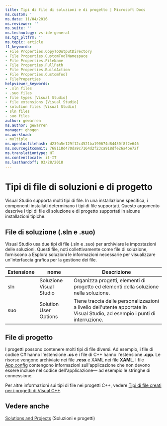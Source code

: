 ```yaml
---
title: Tipi di file di soluzioni e di progetto | Microsoft Docs
ms.custom: ''
ms.date: 11/04/2016
ms.reviewer: ''
ms.suite: ''
ms.technology: vs-ide-general
ms.tgt_pltfrm: ''
ms.topic: article
f1_keywords:
- File Properties.CopyToOutputDirectory
- File Properties.CustomToolNamespace
- File Properties.FileName
- File Properties.FullPath
- File Properties.BuildAction
- File Properties.CustomTool
- FileProperties
helpviewer_keywords:
- .sln files
- .suo files
- file types [Visual Studio]
- file extensions [Visual Studio]
- solution files [Visual Studio]
- sln files
- suo files
author: gewarren
ms.author: gewarren
manager: ghogen
ms.workload:
- multiple
ms.openlocfilehash: d239a5e129f12c4521ba190674d84430f8f2e646
ms.sourcegitcommit: 768118d470da9c7164d2f23ca918dfe26a4be72f
ms.translationtype: HT
ms.contentlocale: it-IT
ms.lasthandoff: 03/28/2018
---
```

# <a name="project-and-solution-file-types"></a>Tipi di file di soluzioni e di progetto

Visual Studio supporta molti tipi di file. In una installazione specifica, i componenti installati determinano i tipi di file supportati. Questo argomento descrive i tipi di file di soluzione e di progetto supportati in alcune installazioni tipiche.

## <a name="solution-files-sln-and-suo"></a>File di soluzione (.sln e .suo)

Visual Studio usa due tipi di file (.sln e .suo) per archiviare le impostazioni delle soluzioni. Questi file, noti collettivamente come file di soluzione, forniscono a Esplora soluzioni le informazioni necessarie per visualizzare un'interfaccia grafica per la gestione dei file.

|Estensione|nome|Descrizione|
|---------------|----------|-----------------|
|sln|Soluzione Visual Studio|Organizza progetti, elementi di progetto ed elementi della soluzione nella soluzione.|
|suo|Solution User Options|Tiene traccia delle personalizzazioni a livello dell'utente apportate in Visual Studio, ad esempio i punti di interruzione.|

## <a name="project-files"></a>File di progetto

I progetti possono contenere molti tipi di file diversi. Ad esempio, i file di codice C# hanno l'estensione **.cs** e i file di C++ hanno l'estensione **.cpp**. Le risorse vengono archiviate nei file **.resx** e XAML nei file **XAML**. I file [App.config](../../ide/managing-application-settings-dotnet.md) contengono informazioni sull'applicazione che non devono essere incluse nel codice dell'applicazione&mdash; ad esempio le stringhe di connessione.

Per altre informazioni sui tipi di file nei progetti C++, vedere [Tipi di file creati per i progetti di Visual C++](/cpp/ide/file-types-created-for-visual-cpp-projects).

## <a name="see-also"></a>Vedere anche

[Solutions and Projects](../../ide/solutions-and-projects-in-visual-studio.md) (Soluzioni e progetti)